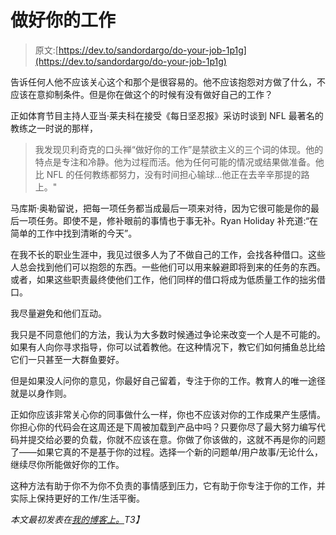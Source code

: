 # 做好你的工作

> 原文:[https://dev.to/sandordargo/do-your-job-1p1g](https://dev.to/sandordargo/do-your-job-1p1g)

告诉任何人他不应该关心这个和那个是很容易的。他不应该抱怨对方做了什么，不应该在意抑制条件。但是你在做这个的时候有没有做好自己的工作？

正如体育节目主持人亚当·莱夫科在接受《每日坚忍报》采访时谈到 NFL 最著名的教练之一时说的那样，

> 我发现贝利奇克的口头禅“做好你的工作”是禁欲主义的三个词的体现。他的特点是专注和冷静。他为过程而活。他为任何可能的情况或结果做准备。他比 NFL 的任何教练都努力，没有时间担心输球...他正在去辛辛那提的路上。"

马库斯·奥勒留说，把每一项任务都当成最后一项来对待，因为它很可能是你的最后一项任务。即使不是，修补眼前的事情也于事无补。Ryan Holiday 补充道:“在简单的工作中找到清晰的今天”。

在我不长的职业生涯中，我见过很多人为了不做自己的工作，会找各种借口。这些人总会找到他们可以抱怨的东西。一些他们可以用来躲避即将到来的任务的东西。或者，如果这些职责最终使他们工作，他们同样的借口将成为低质量工作的拙劣借口。

我尽量避免和他们互动。

我只是不同意他们的方法，我认为大多数时候通过争论来改变一个人是不可能的。如果有人向你寻求指导，你可以试着教他。在这种情况下，教它们如何捕鱼总比给它们一只甚至一大群鱼要好。

但是如果没人问你的意见，你最好自己留着，专注于你的工作。教育人的唯一途径就是以身作则。

正如你应该非常关心你的同事做什么一样，你也不应该对你的工作成果产生感情。你担心你的代码会在这周还是下周被加载到产品中吗？只要你尽了最大努力编写代码并提交给必要的负载，你就不应该在意。你做了你该做的，这就不再是你的问题了——如果它真的不是基于你的过程。选择一个新的问题单/用户故事/无论什么，继续尽你所能做好你的工作。

这种方法有助于你不为你不负责的事情感到压力，它有助于你专注于你的工作，并实际上保持更好的工作/生活平衡。

*本文最初发表在[我的博客上。](http://sandordargo.com/blog/2019/02/27/do-your-job)T3】*
